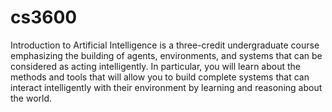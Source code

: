 # cs3600
Introduction to Artificial Intelligence is a three-credit undergraduate course emphasizing the building of agents, environments, and systems that can be considered as acting intelligently. In particular, you will learn about the methods and tools that will allow you to build complete systems that can interact intelligently with their environment by learning and reasoning about the world.
